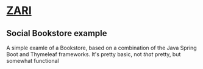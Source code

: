 # [ZARI](https://www.youtube.com/watch?v=mTSTnLWGUPs)
## Social Bookstore example

A simple examle of a Bookstore, based on a combination of the Java Spring Boot and Thymeleaf frameworks.
It's pretty basic, not *that* pretty, but somewhat functional
